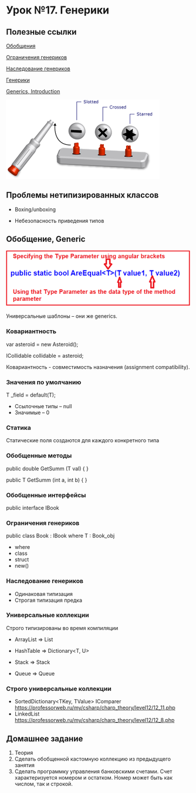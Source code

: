 # Урок №17. Генерики

## Полезные ссылки

[Обобщения](https://metanit.com/sharp/tutorial/3.12.php)

[Ограничения генериков](https://metanit.com/sharp/tutorial/3.38.php)

[Наследование генериков](https://metanit.com/sharp/tutorial/3.39.php)

[Генерики](https://docs.microsoft.com/ru-ru/dotnet/standard/generics/collections)

[Generics, Introduction](https://www.geeksforgeeks.org/c-sharp-generics-introduction/)

![Generics](/Module-3/images/generics.png)

## Проблемы нетипизированных классов

* Boxing/unboxing

* Небезопасность приведения типов

## Обобщение, Generic

![Generics](/Module-3/images/generics-c.png)

Универсальные шаблоны – они же generics.

### Ковариантность

var asteroid = new Asteroid();
 
ICollidable collidable = asteroid;

Ковариантность - совместимость назначения (assignment compatibility).

### Значения по умолчанию

T _field = default(T);

* Ссылочные типы – null
* Значимые – 0

### Статика

Статические поля создаются для каждого конкретного типа

### Обобщенные методы

public double GetSumm<T> (T val)
{
}

public T GetSumm<T> (int a, int b)
{
}

### Обобщенные интерфейсы

public interface IBook<T>

### Ограничения генериков

public class Book<T> : IBook<T> where T : Book_obj

* where
* class
* struct
* new()

### Наследование генериков

* Одинаковая типизация
* Строгая типизация предка

### Универсальные коллекции

Строго типизированы во время компиляции

* ArrayList => List<T>

* HashTable => Dictionary<T, U>

* Stack => Stack<T>

* Queue => Queue<T>

### Строго универсальные коллекции

* SortedDictionary<TKey, TValue>
	IComparer<TKey>
	https://professorweb.ru/my/csharp/charp_theory/level12/12_11.php
* LinkedList<T>
	https://professorweb.ru/my/csharp/charp_theory/level12/12_8.php


## Домашнее задание

1. Теория
2. Сделать обобщенной кастомную коллекцию из предыдущего занятия
3. Сделать программку управления банковскими счетами. Счет характеризуется номером и остатком. 
Номер может быть как числом, так и строкой.